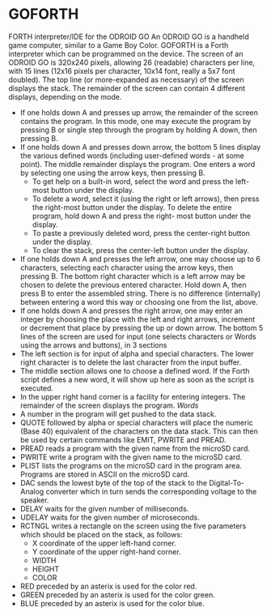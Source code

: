 # GOFORTH
FORTH interpreter/IDE for the ODROID GO
An ODROID GO is a handheld game computer, similar to a Game Boy Color.
GOFORTH is a Forth interpreter which can be programmed on the device.
The screen of an ODROID GO is 320x240 pixels, allowing 26 (readable)
characters per line, with 15 lines (12x16 pixels per character, 10x14 font, really a 5x7 font doubled).
The top line (or more-expanded as necessary) of the screen displays the stack.
The remainder of the screen can contain 4 different displays, depending on the mode.
- If one holds down A and presses up arrow, the remainder of the screen contains the program.
  In this mode, one may execute the program by pressing B or single step through the program
  by holding A down, then pressing B.
- If one holds down A and presses down arrow, the bottom 5 lines display the various defined 
  words (including user-defined words - at some point).  The middle remainder displays the
  program.  One enters a word by selecting one using the arrow keys, then pressing B.
  - To get help on a built-in word, select the word and press the left-most button under the
    display.
  - To delete a word, select it (using the right or left arrows), then press the right-most
    button under the display.  To delete the entire program, hold down A and press the right-
    most button under the display.
  - To paste a previously deleted word, press the center-right button under the display.
  - To clear the stack, press the center-left button under the display.
- If one holds down A and presses the left arrow, one may choose up to 6 characters, selecting
  each character using the arrow keys, then pressing B.  The bottom right character which is
  a left arrow may be chosen to delete the previous entered character.  Hold down A, then 
  press B to enter the assembled string.  There is no difference (internally) between 
  entering a word this way or choosing one from the list, above.
- If one holds down A and presses the right arrow, one may enter an integer by choosing the
  place with the left and right arrows, increment or decrement that place by pressing the 
  up or down arrow.
The bottom 5 lines of the screen are used for input (one selects characters or Words using the
arrows and buttons), in 3 sections
- The left section is for input of alpha and special characters.  The lower right character is to delete the last character from the input buffer.
- The middle section allows one to choose a defined word.  If the Forth script defines a new word, it will show up here as soon as the script is executed.
- In the upper right hand corner is a facility for entering integers.
The remainder of the screen displays the program.
*Words*
- A number in the program will get pushed to the data stack.
- QUOTE followed by alpha or special characters will place the numeric (Base 40) equivalent
  of the characters on the data stack.  This can then be used by certain commands like EMIT,
  PWRITE and PREAD.
- PREAD reads a program with the given name from the microSD card.
- PWRITE write a program with the given name to the microSD card.
- PLIST lists the programs on the microSD card in the program area.  Programs are stored
  in ASCII on the microSD card.
- DAC sends the lowest byte of the top of the stack to the Digital-To-Analog converter
  which in turn sends the corresponding voltage to the speaker.
- DELAY waits for the given number of milliseconds.
- UDELAY waits for the given number of microseconds.
- RCTNGL writes a rectangle on the screen using the five parameters which should be placed
  on the stack, as follows:
  - X coordinate of the upper left-hand corner.
  - Y coordinate of the upper right-hand corner.
  - WIDTH
  - HEIGHT
  - COLOR
- RED preceded by an asterix is used for the color red.
- GREEN preceded by an asterix is used for the color green.
- BLUE preceded by an asterix is used for the color blue.
